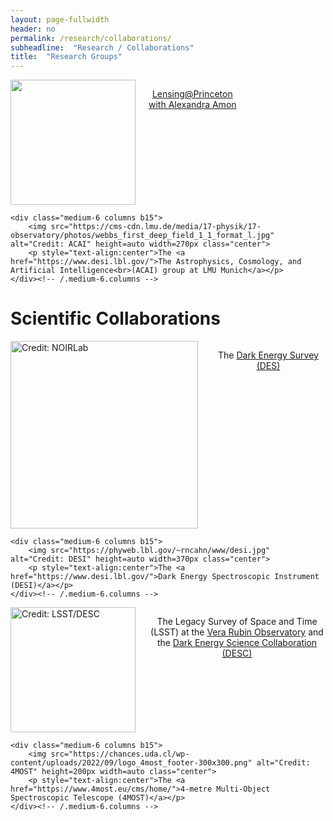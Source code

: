 ```yaml
---
layout: page-fullwidth
header: no
permalink: /research/collaborations/
subheadline:  "Research / Collaborations"
title:  "Research Groups"
---
```

<div class="row t60">
    <div class="medium-6 columns b15">
        <img src="https://web.astro.princeton.edu/sites/g/files/toruqf1486/files/styles/3x4_750w_1000h/public/2023-10/alex.jpg?itok=RwR89BEe" alt="" height=auto width=200px class="center">
        <p style="text-align:center"><a href="https://alexandraamon.com/">Lensing@Princeton<br>with Alexandra Amon</a></p>
    </div><!-- /.medium-6.columns -->

    <div class="medium-6 columns b15">
        <img src="https://cms-cdn.lmu.de/media/17-physik/17-observatory/photos/webbs_first_deep_field_1_1_format_l.jpg" alt="Credit: ACAI" height=auto width=270px class="center">
        <p style="text-align:center">The <a href="https://www.desi.lbl.gov/">The Astrophysics, Cosmology, and Artificial Intelligence<br>(ACAI) group at LMU Munich</a></p>
    </div><!-- /.medium-6.columns -->
</div><!-- /.row -->
<h1>Scientific Collaborations</h1>
<div class="row t60">
    <div class="medium-6 columns b15">
        <img src="https://noirlab.edu/public/media/archives/logos/screen/logo044.jpg" alt="Credit: NOIRLab" height=auto width=300px class="center">
        <p style="text-align:center">The <a href="https://www.darkenergysurvey.org/">Dark Energy Survey (DES)</a></p>
    </div><!-- /.medium-6.columns -->

    <div class="medium-6 columns b15">
        <img src="https://phyweb.lbl.gov/~rncahn/www/desi.jpg" alt="Credit: DESI" height=auto width=370px class="center">
        <p style="text-align:center">The <a href="https://www.desi.lbl.gov/">Dark Energy Spectroscopic Instrument (DESI)</a></p>
    </div><!-- /.medium-6.columns -->
</div><!-- /.row -->
<div class="row t60">
    <div class="medium-6 columns b15">
        <img src="https://lsstdesc.org/assets/img/logo.png" alt="Credit: LSST/DESC" height=200px width=auto class="center">
        <p style="text-align:center">The Legacy Survey of Space and Time (LSST) at the <a href="https://rubinobservatory.org/">Vera Rubin Observatory</a> and the <a href="https://lsstdesc.org/">Dark Energy Science Collaboration (DESC)</a></p>
    </div><!-- /.medium-6.columns -->

    <div class="medium-6 columns b15">
        <img src="https://chances.uda.cl/wp-content/uploads/2022/09/logo_4most_footer-300x300.png" alt="Credit: 4MOST" height=200px width=auto class="center">
        <p style="text-align:center">The <a href="https://www.4most.eu/cms/home/">4-metre Multi-Object Spectroscopic Telescope (4MOST)</a></p>
    </div><!-- /.medium-6.columns -->
</div><!-- /.row -->
